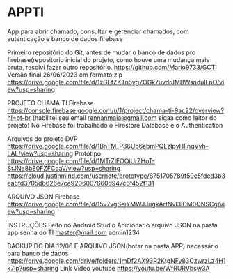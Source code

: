 # APPTI
App para abrir chamado, consultar e gerenciar chamados, com autenticação e banco de dados firebase

Primeiro repositório do Git, antes de mudar o banco de dados pro firebase(repositorio inicial do projeto, como houve uma mudança mais bruta, resolvi fazer outro repositório.
https://github.com/Mario9733/GCTI
Versão final 26/06/2023 em formato zip
https://drive.google.com/file/d/1zGFfZKTn5yg7OGk7uvdrJMBWsndulFpO/view?usp=sharing

PROJETO CHAMA TI
Firebase https://console.firebase.google.com/u/1/project/chama-ti-9ac22/overview?hl=pt-br (habilitei seu email rennanmaia@gmail.com sigaa como leitor do projeto)
No Firebase foi trabalhado o Firestore Database e o Authentication

Arquivos do projeto
DVP
https://drive.google.com/file/d/1BnTM_P36Ub6abmPQLzIpvHFnqVvh-LAL/view?usp=sharing
Protótipo
https://drive.google.com/file/d/1MTrZlFOOiUrZHoT-StJNe8bE0FZFCcaV/view?usp=sharing
https://cloud.justinmind.com/usernote/prototype/8751705789f59c5fded3b3ea5fd3705d6626e7ce9206007660d947c6f452f131

ARQUIVO JSON Firebase https://drive.google.com/file/d/15v7vgSejYMWJJugkArtNvI3lCM0QNSCg/view?usp=sharing

INSTRUÇÕES
Feito no Android Studio
Adicionar o arquivo JSON na pasta app
senha do TI
master@mail.com
admin1234






BACKUP DO DIA 12/06 E ARQUIVO JSON(botar na pasta APP) necessário para banco de dados
https://drive.google.com/drive/folders/1mDf2AX93R2KtgNFy83CzwrzLz4H1k7lp?usp=sharing
Link Video youtube
https://youtu.be/WfRURVbsw3A

